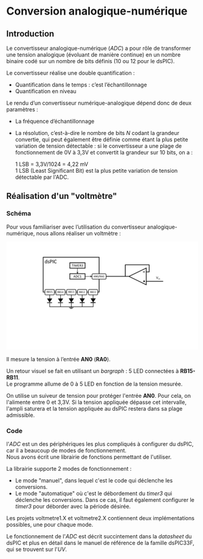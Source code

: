 # Conversion analogique-numérique

## Introduction

Le convertisseur analogique-numérique (*ADC*) a pour rôle de transformer une tension analogique (évoluant de manière continue) en un nombre binaire codé sur un nombre de bits définis (10 ou 12 pour le dsPIC).

Le convertisseur réalise une double quantification :

* Quantification dans le temps : c’est l’échantillonnage
* Quantification en niveau

Le rendu d’un convertisseur numérique-analogique dépend donc de deux paramètres :

* La fréquence d’échantillonnage
* La résolution, c’est-à-dire le nombre de bits *N* codant la grandeur convertie, qui peut également être définie comme étant la plus petite variation de tension détectable : si le convertisseur a une plage de fonctionnement de 0V à 3,3V et convertit la grandeur sur 10 bits, on a :

  1 LSB = 3,3V/1024 = 4,22 mV  
  1 LSB (Least Significant Bit) est la plus petite variation de tension détectable par l'ADC.

## Réalisation d'un "voltmètre"

### Schéma

Pour vous familiariser avec l’utilisation du convertisseur analogique-numérique, nous allons réaliser un voltmètre :

![Schéma du voltmètre](../img/Schema_voltmetre.png)

Il mesure la tension à l’entrée **AN0** (**RA0**).

Un retour visuel se fait en utilisant un *bargraph* : 5 LED connectées à **RB15-RB11**.  
Le programme allume de 0 à 5 LED en fonction de la tension mesurée.

On utilise un suiveur de tension pour protéger l'entrée **AN0**.  Pour cela, on l'alimente entre 0 et 3,3V.  Si la tension appliquée dépasse cet intervalle, l'ampli saturera et la tension appliquée au dsPIC restera dans sa plage admissible.

### Code

l'*ADC* est un des périphériques les plus compliqués à configurer du dsPIC, car il a beaucoup de modes de fonctionnement.  
Nous avons écrit une librairie de fonctions permettant de l'utiliser.

La librairie supporte 2 modes de fonctionnement :

* Le mode "manuel", dans lequel c'est le code qui déclenche les conversions.
* Le mode "automatique" où c'est le débordement du *timer3* qui déclenche les conversions.  Dans ce cas, il faut également configurer le *timer3* pour déborder avec la période désirée.

Les projets voltmetre1.X et voltmetre2.X contiennent deux implémentations possibles, une pour chaque mode.

Le fonctionnement de l'*ADC* est décrit succintement dans la *datasheet* du dsPIC et plus en détail dans le manuel de référence de la famille dsPIC33F, qui se trouvent sur l'*UV*.